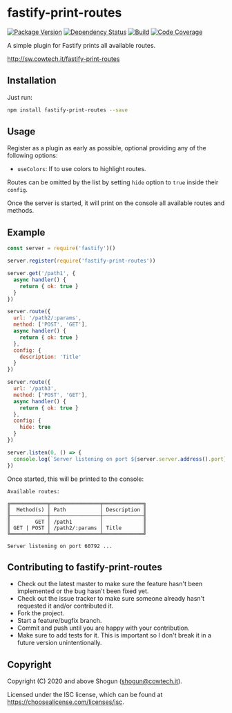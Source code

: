 # fastify-print-routes

[![Package Version](https://img.shields.io/npm/v/fastify-print-routes.svg)](https://npm.im/fastify-print-routes)
[![Dependency Status](https://img.shields.io/david/ShogunPanda/fastify-print-routes)](https://david-dm.org/ShogunPanda/fastify-print-routes)
[![Build](https://github.com/ShogunPanda/fastify-print-routes/workflows/CI/badge.svg)](https://github.com/ShogunPanda/fastify-print-routes/actions?query=workflow%3ACI)
[![Code Coverage](https://img.shields.io/codecov/c/gh/ShogunPanda/fastify-print-routes?token=FQ4HHLINJ8)](https://codecov.io/gh/ShogunPanda/fastify-print-routes)

A simple plugin for Fastify prints all available routes.

http://sw.cowtech.it/fastify-print-routes

## Installation

Just run:

```bash
npm install fastify-print-routes --save
```

## Usage

Register as a plugin as early as possible, optional providing any of the following options:

- `useColors`: If to use colors to highlight routes.

Routes can be omitted by the list by setting `hide` option to `true` inside their `config`.

Once the server is started, it will print on the console all available routes and methods.

## Example

```js
const server = require('fastify')()

server.register(require('fastify-print-routes'))

server.get('/path1', {
  async handler() {
    return { ok: true }
  }
})

server.route({
  url: '/path2/:params',
  method: ['POST', 'GET'],
  async handler() {
    return { ok: true }
  },
  config: {
    description: 'Title'
  }
})

server.route({
  url: '/path3',
  method: ['POST', 'GET'],
  async handler() {
    return { ok: true }
  },
  config: {
    hide: true
  }
})

server.listen(0, () => {
  console.log(`Server listening on port ${server.server.address().port} ...`)
})
```

Once started, this will be printed to the console:

```
Available routes:

╔════════════╤════════════════╤═════════════╗
║  Method(s) │ Path           │ Description ║
╟────────────┼────────────────┼─────────────╢
║        GET │ /path1         │             ║
║ GET | POST │ /path2/:params │ Title       ║
╚════════════╧════════════════╧═════════════╝

Server listening on port 60792 ...
```

## Contributing to fastify-print-routes

- Check out the latest master to make sure the feature hasn't been implemented or the bug hasn't been fixed yet.
- Check out the issue tracker to make sure someone already hasn't requested it and/or contributed it.
- Fork the project.
- Start a feature/bugfix branch.
- Commit and push until you are happy with your contribution.
- Make sure to add tests for it. This is important so I don't break it in a future version unintentionally.

## Copyright

Copyright (C) 2020 and above Shogun (shogun@cowtech.it).

Licensed under the ISC license, which can be found at https://choosealicense.com/licenses/isc.
